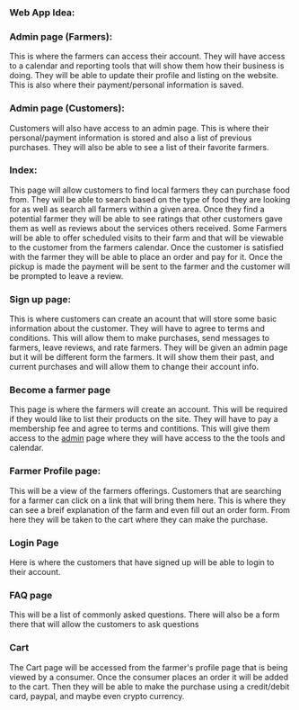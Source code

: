 ### Web App Idea:
<a id="admin"></a>

### Admin page (Farmers): 

 This is where the farmers can access their account. They will have access to a calendar and reporting tools that will show them how their business is doing. They will be able to update their profile and listing on the website. This is also where their payment/personal information is saved.

 ### Admin page (Customers):
Customers will also have access to an admin page. This is where their personal/payment information is stored and also a list of previous purchases. They will also be able to see a list of their favorite farmers.

### Index:

This page will allow customers to find local farmers they can purchase food from. They will be able to search based on the type of food they are looking for as well as search all farmers within a given area. Once they find a potential farmer they will be able to see ratings that other customers gave them as well as reviews about the services others received.  Some Farmers will be able to offer scheduled visits to their farm and that will be viewable to the customer from the farmers calendar.  Once the customer is satisfied with the farmer they will be able to place an order and pay for it. Once the pickup is made the payment will be sent to the farmer and the customer will be prompted to leave a review.

### Sign up page:
This is where customers can create an acount that will store some basic information about the customer. They will have to agree to terms and conditions. This will allow them to make purchases, send messages to farmers, leave reviews, and rate farmers. They will be given an admin page but it will be different form the farmers. It will show them their past, and current purchases and will allow them to change their account info.

### Become a farmer page
This page is where the farmers will create an account. This will be required if they would like to list their products on the site. They will have to pay a membership fee and agree to terms and contitions. This will give them access to the [admin](#admin) page where they will have access to the the tools and calendar.

### Farmer Profile page:
This will be a view of the farmers offerings. Customers that are searching for a farmer can click on a link that will bring them here.  This is where they can see a breif explanation of the farm and even fill out an order form. From here they will be taken to the cart where they can make the purchase.

### Login Page
Here is where the customers that have signed up will be able to login to their account. 

### FAQ page
This will be a list of commonly asked questions. There will also be a form there that will allow the customers to ask questions

### Cart
The Cart page will be accessed from the farmer's profile page that is being viewed by a consumer. Once the consumer places an order it will be added to the cart. Then they will be able to make the purchase using a credit/debit card, paypal, and maybe even crypto currency.